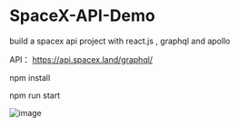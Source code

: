 # SpaceX-API-Demo
 
build a spacex api project with react.js , graphql and apollo

API： https://api.spacex.land/graphql/

npm install 

npm run start

![image](https://user-images.githubusercontent.com/60773919/181186328-826823d5-a1d7-44e4-9337-212075938051.png)

